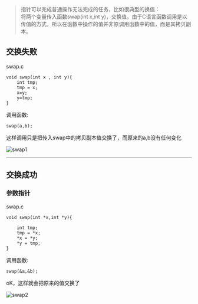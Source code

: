 > 指针可以完成普通操作无法完成的任务，比如很典型的换值：<br/>
将两个变量传入函数swap(int x,int y)，交换值。由于C语言函数调用是以传值的方式，所以在函数中操作的值并非原调用函数中的值，而是其拷贝副本。


## 交换失败
swap.c

    void swap(int x , int y){
        int tmp;
        tmp = x;
        x=y;
        y=tmp;
    }
    
调用函数:

    swap(a,b);
    
这样调用只是把传入swap中的拷贝副本值交换了，而原来的a,b没有任何变化

![swap1](http://7xocno.com1.z0.glb.clouddn.com/swap1.png)

---
## 交换成功

### 参数指针


swap.c

    void swap(int *x,int *y){
    
        int tmp;
        tmp = *x;
        *x = *y;
        *y = tmp;
    }
    
调用函数:

    swap(&a,&b);

oK，这样就会把原来的值交换了


![swap2](http://7xocno.com1.z0.glb.clouddn.com/swap2.png)
